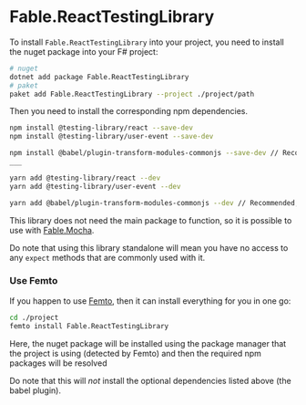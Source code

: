 # Fable.ReactTestingLibrary

To install `Fable.ReactTestingLibrary` into 
your project, you need to install the nuget
package into your F# project:

```bash
# nuget
dotnet add package Fable.ReactTestingLibrary
# paket
paket add Fable.ReactTestingLibrary --project ./project/path
```
Then you need to install the corresponding npm dependencies.
```bash
npm install @testing-library/react --save-dev
npm install @testing-library/user-event --save-dev

npm install @babel/plugin-transform-modules-commonjs --save-dev // Recommended, but not necessary
___

yarn add @testing-library/react --dev
yarn add @testing-library/user-event --dev

yarn add @babel/plugin-transform-modules-commonjs --dev // Recommended, but not necessary
```

This library does not need the main package 
to function, so it is possible to use with 
[Fable.Mocha].

Do note that using this library standalone 
will mean you have no access to any `expect` 
methods that are commonly used with it.

### Use Femto

If you happen to use [Femto], then it can 
install everything for you in one go:

```bash
cd ./project
femto install Fable.ReactTestingLibrary
```
Here, the nuget package will be installed using the package manager that the project is using (detected by Femto) and then the required npm packages will be resolved

Do note that this will *not* install the optional dependencies listed above (the babel plugin).


[Fable.Mocha]: https://github.com/Zaid-Ajaj/Fable.Mocha
[Femto]: https://github.com/Zaid-Ajaj/Femto
